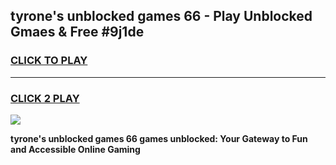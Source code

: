 
## tyrone's unblocked games 66 - Play Unblocked Gmaes & Free #9j1de
<h3>
<a href="https://premium.freeplayer.one?title=tyrone's_unblocked_games_66&ref=01M">CLICK TO PLAY</a></h3>
<hr>

<h3>
<a href="https://premium.freeplayer.one?title=tyrone's_unblocked_games_66&ref=01M">CLICK 2 PLAY</a>
  
</h3>

<a href="https://premium.freeplayer.one?title=tyrone's_unblocked_games_66&ref=01M"><img src="https://clearcache.store/games.png"></a>


**tyrone's unblocked games 66 games unblocked: Your Gateway to Fun and Accessible Online Gaming**

